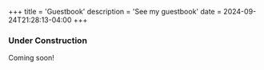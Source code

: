 +++
title = 'Guestbook'
description = 'See my guestbook'
date = 2024-09-24T21:28:13-04:00
+++

### Under Construction

Coming soon!
